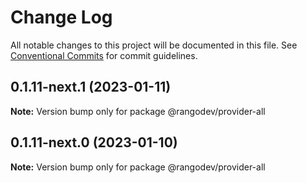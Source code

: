# Change Log

All notable changes to this project will be documented in this file.
See [Conventional Commits](https://conventionalcommits.org) for commit guidelines.

## 0.1.11-next.1 (2023-01-11)

**Note:** Version bump only for package @rangodev/provider-all

## 0.1.11-next.0 (2023-01-10)

**Note:** Version bump only for package @rangodev/provider-all
